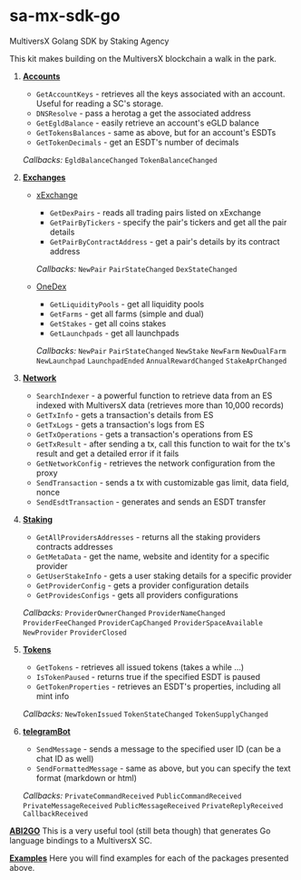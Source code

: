 # sa-mx-sdk-go
MultiversX Golang SDK by Staking Agency


This kit makes building on the MultiversX blockchain a walk in the park.

1. **[Accounts](https://github.com/stakingagency/sa-mx-sdk-go/tree/master/accounts)**
   - `GetAccountKeys` - retrieves all the keys associated with an account. Useful for reading a SC's storage.
   - `DNSResolve` - pass a herotag a get the associated address
   - `GetEgldBalance` - easily retrieve an account's eGLD balance
   - `GetTokensBalances` - same as above, but for an account's ESDTs
   - `GetTokenDecimals` - get an ESDT's number of decimals

   *Callbacks:* `EgldBalanceChanged` `TokenBalanceChanged`

2. **[Exchanges](https://github.com/stakingagency/sa-mx-sdk-go/tree/master/exchanges)**
   + [xExchange](https://github.com/stakingagency/sa-mx-sdk-go/tree/master/exchanges/xexchange)
      - `GetDexPairs` - reads all trading pairs listed on xExchange
      - `GetPairByTickers` - specify the pair's tickers and get all the pair details
      - `GetPairByContractAddress` - get a pair's details by its contract address

      *Callbacks:* `NewPair` `PairStateChanged` `DexStateChanged`

   + [OneDex](https://github.com/stakingagency/sa-mx-sdk-go/tree/master/exchanges/onedex)
      - `GetLiquidityPools` - get all liquidity pools
      - `GetFarms` - get all farms (simple and dual)
      - `GetStakes` - get all coins stakes
      - `GetLaunchpads` - get all launchpads

      *Callbacks:* `NewPair` `PairStateChanged` `NewStake` `NewFarm` `NewDualFarm` `NewLaunchpad` `LaunchpadEnded` `AnnualRewardChanged` `StakeAprChanged`

3. **[Network](https://github.com/stakingagency/sa-mx-sdk-go/tree/master/network)**
   - `SearchIndexer` - a powerful function to retrieve data from an ES indexed with MultiversX data (retrieves more than 10,000 records)
   - `GetTxInfo` - gets a transaction's details from ES
   - `GetTxLogs` - gets a transaction's logs from ES
   - `GetTxOperations` - gets a transaction's operations from ES
   - `GetTxResult` - after sending a tx, call this function to wait for the tx's result and get a detailed error if it fails
   - `GetNetworkConfig` - retrieves the network configuration from the proxy
   - `SendTransaction` - sends a tx with customizable gas limit, data field, nonce
   - `SendEsdtTransaction` - generates and sends an ESDT transfer

4. **[Staking](https://github.com/stakingagency/sa-mx-sdk-go/tree/master/staking)**
   - `GetAllProvidersAddresses` - returns all the staking providers contracts addresses
   - `GetMetaData` - get the name, website and identity for a specific provider
   - `GetUserStakeInfo` - gets a user staking details for a specific provider
   - `GetProviderConfig` - gets a provider configuration details
   - `GetProvidesConfigs` - gets all providers configurations

   *Callbacks:* `ProviderOwnerChanged` `ProviderNameChanged` `ProviderFeeChanged` `ProviderCapChanged` `ProviderSpaceAvailable` `NewProvider` `ProviderClosed`

5. **[Tokens](https://github.com/stakingagency/sa-mx-sdk-go/tree/master/tokens)**
   - `GetTokens` - retrieves all issued tokens (takes a while ...)
   - `IsTokenPaused` - returns true if the specified ESDT is paused
   - `GetTokenProperties` - retrieves an ESDT's properties, including all mint info

   *Callbacks:* `NewTokenIssued` `TokenStateChanged` `TokenSupplyChanged`

6. **[telegramBot](https://github.com/stakingagency/sa-mx-sdk-go/tree/master/telegramBot)**
   - `SendMessage` - sends a message to the specified user ID (can be a chat ID as well)
   - `SendFormattedMessage` - same as above, but you can specify the text format (markdown or html)

   *Callbacks:* `PrivateCommandReceived` `PublicCommandReceived` `PrivateMessageReceived` `PublicMessageReceived` `PrivateReplyReceived` `CallbackReceived`



**[ABI2GO](https://github.com/stakingagency/sa-mx-sdk-go/tree/master/abi2go)**
This is a very useful tool (still beta though) that generates Go language bindings to a MultiversX SC.


**[Examples](https://github.com/stakingagency/sa-mx-sdk-go/tree/master/examples)**
Here you will find examples for each of the packages presented above.
